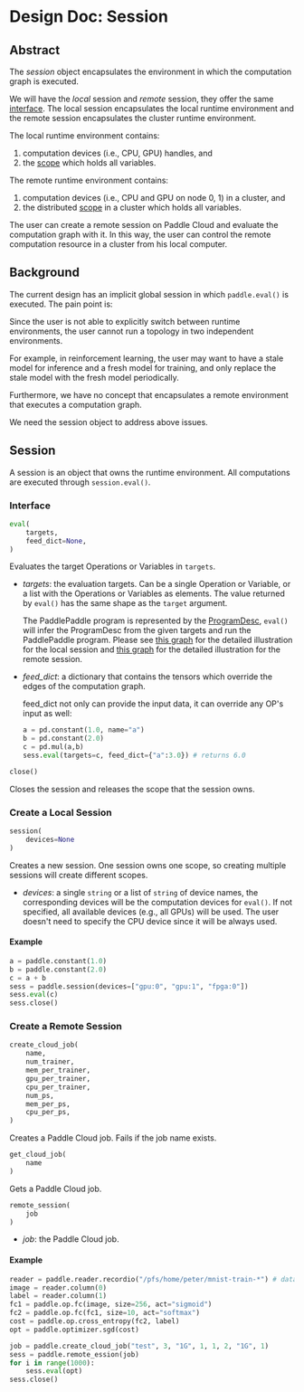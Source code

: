 # Design Doc: Session

## Abstract

The *session* object encapsulates the environment in which the
computation graph is executed.

We will have the *local* session and *remote* session, they offer the
same [interface](#interface). The local session encapsulates the local
runtime environment and the remote session encapsulates the cluster
runtime environment.

The local runtime environment contains:

1. computation devices (i.e., CPU, GPU) handles, and
1. the [scope](../scope.md) which holds all variables.

The remote runtime environment contains:

1. computation devices (i.e., CPU and GPU on node 0, 1) in a cluster,
   and
1. the distributed [scope](../scope.md) in a cluster which holds all
   variables.

The user can create a remote session on Paddle Cloud and evaluate the
computation graph with it. In this way, the user can control the
remote computation resource in a cluster from his local computer.


## Background

The current design has an implicit global session in which
`paddle.eval()` is executed. The pain point is:

Since the user is not able to explicitly switch between runtime
environments, the user cannot run a topology in two independent
environments.

For example, in reinforcement learning, the user may want to have a
stale model for inference and a fresh model for training, and only
replace the stale model with the fresh model periodically.

Furthermore, we have no concept that encapsulates a remote environment
that executes a computation graph.

We need the session object to address above issues.


## Session

A session is an object that owns the runtime environment. All
computations are executed through `session.eval()`.


### Interface

```python
eval(
    targets,
    feed_dict=None,
)
```

Evaluates the target Operations or Variables in `targets`.

- *targets*: the evaluation targets. Can be a single Operation or
  Variable, or a list with the Operations or Variables as
  elements. The value returned by `eval()` has the same shape as the
  `target` argument.

  The PaddlePaddle program is represented by
  the [ProgramDesc](../design/program.md), `eval()` will infer the
  ProgramDesc from the given targets and run the PaddlePaddle
  program. Please
  see
  [this graph](./distributed_architecture.md#local-training-architecture) for
  the detailed illustration for the local session
  and
  [this graph](./distributed_architecture.md#distributed-training-architecture) for
  the detailed illustration for the remote session.

- *feed_dict*: a dictionary that contains the tensors which override
  the edges of the computation graph.

  feed_dict not only can provide the input data, it can override any
  OP's input as well:

  ```python
  a = pd.constant(1.0, name="a")
  b = pd.constant(2.0)
  c = pd.mul(a,b)
  sess.eval(targets=c, feed_dict={"a":3.0}) # returns 6.0
  ```

```python
close()
```

Closes the session and releases the scope that the session owns.


### Create a Local Session

```python
session(
    devices=None
)
```

Creates a new session. One session owns one scope, so creating
multiple sessions will create different scopes.

- *devices*: a single `string` or a list of `string` of device names,
  the corresponding devices will be the computation devices for
  `eval()`. If not specified, all available devices (e.g., all GPUs)
  will be used. The user doesn't need to specify the CPU device since
  it will be always used.


#### Example

```Python
a = paddle.constant(1.0)
b = paddle.constant(2.0)
c = a + b
sess = paddle.session(devices=["gpu:0", "gpu:1", "fpga:0"])
sess.eval(c)
sess.close()
```

### Create a Remote Session

```python
create_cloud_job(
    name,
    num_trainer,
    mem_per_trainer,
    gpu_per_trainer,
    cpu_per_trainer,
    num_ps,
    mem_per_ps,
    cpu_per_ps,
)
```

Creates a Paddle Cloud job. Fails if the job name exists.

```python
get_cloud_job(
    name
)
```

Gets a Paddle Cloud job.

```python
remote_session(
    job
)
```

- *job*: the Paddle Cloud job.

#### Example

```Python
reader = paddle.reader.recordio("/pfs/home/peter/mnist-train-*") # data stored on Paddle Cloud
image = reader.column(0)
label = reader.column(1)
fc1 = paddle.op.fc(image, size=256, act="sigmoid")
fc2 = paddle.op.fc(fc1, size=10, act="softmax")
cost = paddle.op.cross_entropy(fc2, label)
opt = paddle.optimizer.sgd(cost)

job = paddle.create_cloud_job("test", 3, "1G", 1, 1, 2, "1G", 1)
sess = paddle.remote_ession(job)
for i in range(1000):
    sess.eval(opt)
sess.close()
```
